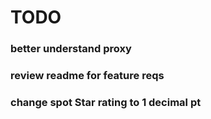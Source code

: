 # TODO

### better understand proxy

### review readme for feature reqs

### change spot Star rating to 1 decimal pt


